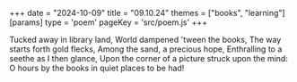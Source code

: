 +++
date = "2024-10-09"
title = "09.10.24"
themes = ["books", "learning"]
[params]
  type = 'poem'
  pageKey = 'src/poem.js'
+++

Tucked away in library land,
World dampened 'tween the books,
The way starts forth gold flecks,
Among the sand, a precious hope,
Enthralling to a seethe as I then glance,
Upon the corner of a picture struck upon the mind: 
O hours by the books in quiet places to be had!
